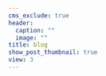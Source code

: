 ```yaml
---
cms_exclude: true
header:
  caption: ""
  image: ""
title: blog
show_post_thumbnail: true
view: 3
---
```

